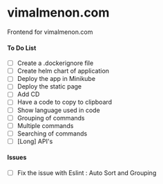 # vimalmenon.com
Frontend for vimalmenon.com

#### To Do List
- [ ] Create a .dockerignore file
- [ ] Create helm chart of application
- [ ] Deploy the app in Minikube
- [ ] Deploy the static page
- [ ] Add CD
- [ ] Have a code to copy to clipboard
- [ ] Show language used in code
- [ ] Grouping of commands
- [ ] Multiple commands
- [ ] Searching of commands
- [ ] [Long] API's

#### Issues
- [ ] Fix the issue with Eslint : Auto Sort and Grouping
